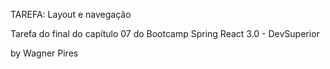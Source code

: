 TAREFA: Layout e navegação

Tarefa do final do capítulo 07 do Bootcamp Spring React 3.0 - DevSuperior

by Wagner Pires